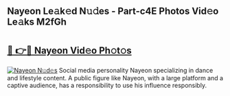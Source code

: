 ## Nayeon Le𝚊k𝚎d N𝚞𝚍es - Part-c4E Photos Vid𝚎o Le𝚊ks M2fGh

# <h2><a href="http://fbfzkm8.evod.top/?m=Nayeon">🔗 👉🔴 Nayeon Vid𝚎o Ph𝚘t𝚘s</a></h2>

[![Nayeon N𝚞d𝚎s](https://i.imgur.com/8V9OHl7.gif)](http://fbfzkm8.evod.top/?m=Nayeon)
Social media personality Nayeon specializing in dance and lifestyle content. A public figure like Nayeon, with a large platform and a captive audience, has a responsibility to use his influence responsibly. 
